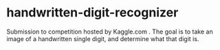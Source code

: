 # handwritten-digit-recognizer
Submission to competition hosted by Kaggle.com . The goal is to take an image of a handwritten single digit, and determine what that digit is.
